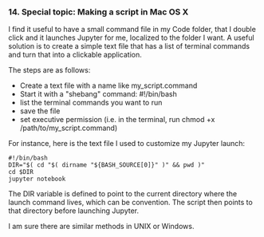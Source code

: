 ### 14. Special topic: Making a script in Mac OS X

I find it useful to have a small command file in my Code folder, that I double click and it launches Jupyter for me, localized to the folder I want. A useful solution is to create a simple text file that has a list of terminal commands and turn that into a clickable application. 

The steps are as follows:

- Create a text file with a name like my_script.command
- Start it with a "shebang" command: #!/bin/bash
- list the terminal commands you want to run
- save the file
- set executive permission (i.e. in the terminal, run chmod +x /path/to/my_script.command)

For instance, here is the text file I used to customize my Jupyter launch:

```
#!/bin/bash
DIR="$( cd "$( dirname "${BASH_SOURCE[0]}" )" && pwd )"
cd $DIR
jupyter notebook
```

The DIR variable is defined to point to the current directory where the launch command lives, which can be convention. The script then points to that directory before launching Jupyter.

I am sure there are similar methods in UNIX or Windows. 

